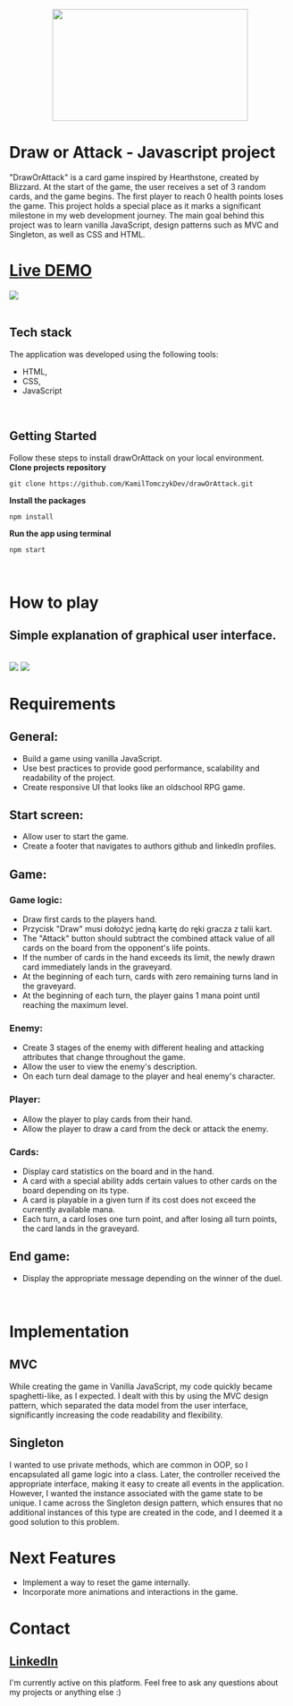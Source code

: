 <p align="center">
  <img src="src/img/logo.png" width="350" height="200" />
</p>

# Draw or Attack - Javascript project
"DrawOrAttack" is a card game inspired by Hearthstone, created by Blizzard. At the start of the game, the user receives a set of 3 random cards, and the game begins. The first player to reach 0 health points loses the game. This project holds a special place as it marks a significant milestone in my web development journey. The main goal behind this project was to learn vanilla JavaScript, design patterns such as MVC and Singleton, as well as CSS and HTML.

# [Live DEMO](https://power-space.vercel.app)

<img src="src/img/game-preview.gif" />
<br>
<br>

## Tech stack
The application was developed using the following tools:
- HTML,
- CSS,
- JavaScript
<br>
  
## Getting Started

Follow these steps to install drawOrAttack on your local environment.
<br>
<strong>Clone projects repository</strong>
```
git clone https://github.com/KamilTomczykDev/drawOrAttack.git
```
<strong>Install the packages</strong>
```
npm install
```

<strong>Run the app using terminal</strong>
```
npm start
```
<br>

# How to play
## Simple explanation of graphical user interface.
<br>
 <img src="src/img/howtoplay-board.png" />
<img src="src/img/howtoplay-cards.png"/>

# Requirements

## General:
- Build a game using vanilla JavaScript.
- Use best practices to provide good performance, scalability and readability of the project.
- Create responsive UI that looks like an oldschool RPG game.

## Start screen:
- Allow user to start the game.
- Create a footer that navigates to authors github and linkedIn profiles.

## Game:
### Game logic:
- Draw first cards to the players hand.
- Przycisk "Draw" musi dołożyć jedną kartę do ręki gracza z talii kart.
- The "Attack" button should subtract the combined attack value of all cards on the board from the opponent's life points.
- If the number of cards in the hand exceeds its limit, the newly drawn card immediately lands in the graveyard.
- At the beginning of each turn, cards with zero remaining turns land in the graveyard.
- At the beginning of each turn, the player gains 1 mana point until reaching the maximum level.
### Enemy:
- Create 3 stages of the enemy with different healing and attacking attributes that change throughout the game.
- Allow the user to view the enemy's description.
- On each turn deal damage to the player and heal enemy's character.
### Player:
- Allow the player to play cards from their hand.
- Allow the player to draw a card from the deck or attack the enemy.
### Cards:
- Display card statistics on the board and in the hand.
- A card with a special ability adds certain values to other cards on the board depending on its type.
- A card is playable in a given turn if its cost does not exceed the currently available mana.
- Each turn, a card loses one turn point, and after losing all turn points, the card lands in the graveyard.
## End game:
- Display the appropriate message depending on the winner of the duel.
<br>

# Implementation

## MVC
While creating the game in Vanilla JavaScript, my code quickly became spaghetti-like, as I expected. I dealt with this by using the MVC design pattern, which separated the data model from the user interface, significantly increasing the code readability and flexibility.

## Singleton
I wanted to use private methods, which are common in OOP, so I encapsulated all game logic into a class. Later, the controller received the appropriate interface, making it easy to create all events in the application. However, I wanted the instance associated with the game state to be unique. I came across the Singleton design pattern, which ensures that no additional instances of this type are created in the code, and I deemed it a good solution to this problem.

# Next Features
- Implement a way to reset the game internally.
- Incorporate more animations and interactions in the game.

# Contact

## [LinkedIn](https://www.linkedin.com/in/kamil-tomczyk-a118952b3/)
I'm currently active on this platform. Feel free to ask any questions about my projects or anything else :)


